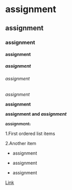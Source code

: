 # assignment
## assignment
### assignment
#### assignment
##### assignment
###### assignment

*assignment*

**assignment**

**assignment and _assignment_**

~~assignment.~~

1.First ordered list items

2.Another item
* assignment
- assignment
+ assignment

[Link](https://www.youtube.com)
